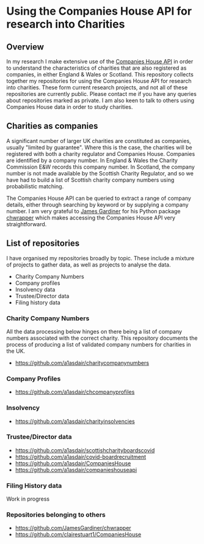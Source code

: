 # Using the Companies House API for research into Charities
## Overview
In my research I make extensive use of the [Companies House API](https://developer.company-information.service.gov.uk/) in order to understand the characteristics of charities that are also registered as companies, in either England & Wales or Scotland. This repository collects together my repositories for using the Companies House API for research into charities. These form current research projects, and not all of these repositories are currently public. Please contact me if you have any queries about repositories marked as private. I am also keen to talk to others using Companies House data in order to study charities.

## Charities as companies
A significant number of larger UK charities are constituted as companies, usually "limited by guarantee". Where this is the case, the charities will be registered with both a charity regulator and Companies House. Companies are identified by a company number. In England & Wales the Charity Commission E&W records this company number. In Scotland, the company number is not made available by the Scottish Charity Regulator, and so we have had to build a list of Scottish charity company numbers using probabilistic matching.   

The Companies House API can be queried to extract a range of company details, either through searching by keyword or by supplying a company number. I am very grateful to [James Gardiner](https://github.com/JamesGardiner) for his Python package [chwrapper](https://github.com/JamesGardiner/chwrapper) which makes accessing the Companies House API very straightforward.

## List of repositories
I have organised my repositories broadly by topic. These include a mixture of projects to gather data, as well as projects to analyse the data.
- Charity Company Numbers
- Company profiles
- Insolvency data
- Trustee/Director data
- Filing history data

### Charity Company Numbers
All the data processing below hinges on there being a list of company numbers associated with the correct charity. This repository documents the process of producing a list of validated company numbers for charities in the UK.
- https://github.com/a1asdair/charitycompanynumbers

### Company Profiles
- https://github.com/a1asdair/chcompanyprofiles

### Insolvency
- https://github.com/a1asdair/charityinsolvencies

### Trustee/Director data
- https://github.com/a1asdair/scottishcharityboardscovid
- https://github.com/a1asdair/covid-boardrecruitment
- https://github.com/a1asdair/CompaniesHouse
- https://github.com/a1asdair/companieshouseapi

### Filing History data
Work in progress

### Repositories belonging to others
 - https://github.com/JamesGardiner/chwrapper
 - https://github.com/clairestuart1/CompaniesHouse

